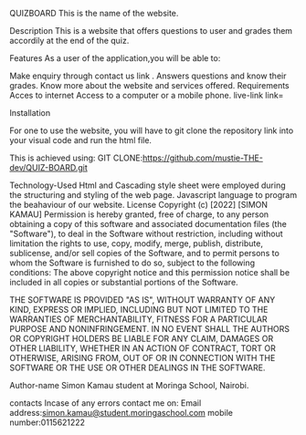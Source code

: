 
QUIZBOARD
This is the name of the website.

Description
This is a website that offers questions to user and grades them accordily at the end of the quiz.

Features
As a user of the application,you will be able to:

Make enquiry through contact us link .
Answers questions and know their grades.
Know more about the website and services offered.
Requirements
Acces to internet
Access to a computer or a mobile phone.
live-link
link=

Installation

For one to use the website, you will have to git clone the repository link into your visual code and run the html file.

This is achieved using: GIT CLONE:https://github.com/mustie-THE-dev/QUIZ-BOARD.git

Technology-Used
Html and Cascading style sheet were employed during the structuring and styling of the web page.
Javascript language to program the beahaviour of our website.
License
Copyright (c) [2022] [SIMON KAMAU] Permission is hereby granted, free of charge, to any person obtaining a copy of this software and associated documentation files (the "Software"), to deal in the Software without restriction, including without limitation the rights to use, copy, modify, merge, publish, distribute, sublicense, and/or sell copies of the Software, and to permit persons to whom the Software is furnished to do so, subject to the following conditions: The above copyright notice and this permission notice shall be included in all copies or substantial portions of the Software.

THE SOFTWARE IS PROVIDED "AS IS", WITHOUT WARRANTY OF ANY KIND, EXPRESS OR IMPLIED, INCLUDING BUT NOT LIMITED TO THE WARRANTIES OF MERCHANTABILITY, FITNESS FOR A PARTICULAR PURPOSE AND NONINFRINGEMENT. IN NO EVENT SHALL THE AUTHORS OR COPYRIGHT HOLDERS BE LIABLE FOR ANY CLAIM, DAMAGES OR OTHER LIABILITY, WHETHER IN AN ACTION OF CONTRACT, TORT OR OTHERWISE, ARISING FROM, OUT OF OR IN CONNECTION WITH THE SOFTWARE OR THE USE OR OTHER DEALINGS IN THE SOFTWARE.

Author-name
Simon Kamau student at Moringa School, Nairobi.

contacts
Incase of any errors contact me on: Email address:simon.kamau@student.moringaschool.com
mobile number:0115621222

